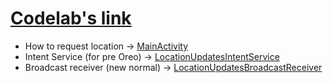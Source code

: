 # [Codelab's link](https://codelabs.developers.google.com/codelabs/background-location-updates-android-o/index.html?index=../../index#0)

- How to request location -> [MainActivity](/19_BackgroundLocation/app/src/main/java/com/google/android/gms/location/sample/backgroundlocationupdates/MainActivity.java)
- Intent Service (for pre Oreo) -> [LocationUpdatesIntentService](/19_BackgroundLocation/app/src/main/java/com/google/android/gms/location/sample/backgroundlocationupdates/LocationUpdatesIntentService.java)
- Broadcast receiver (new normal) -> [LocationUpdatesBroadcastReceiver](/19_BackgroundLocation/app/src/main/java/com/google/android/gms/location/sample/backgroundlocationupdates/LocationUpdatesBroadcastReceiver.java)
